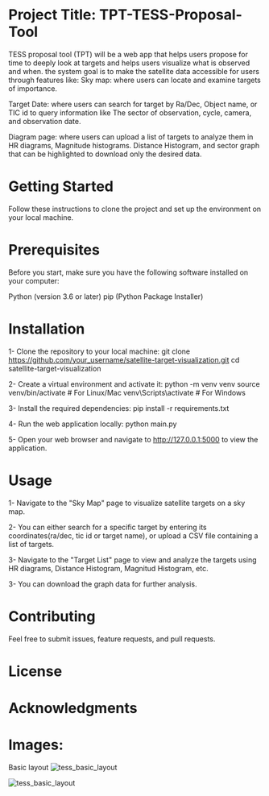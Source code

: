 # Project Title: TPT-TESS-Proposal-Tool
TESS proposal tool (TPT) will be a web app that helps users propose for time to deeply look at targets and helps users visualize what is observed and when. the system goal is to make the satellite data accessible for users through features like:
 Sky map: where users can locate and examine targets of importance.
 
 Target Date: where users can search for target by Ra/Dec, Object name, or TIC id to query information like 
 The sector of observation, cycle, camera, and observation date.
 
 Diagram page: where users can upload a list of targets to analyze them in HR diagrams, Magnitude histograms.
 Distance Histogram, and sector graph that can be highlighted to download only the desired data.

# Getting Started 
Follow these instructions to clone the project and set up the environment on your local machine.

# Prerequisites
Before you start, make sure you have the following software installed on your computer:

Python (version 3.6 or later)
pip (Python Package Installer)

# Installation
1- Clone the repository to your local machine:
git clone https://github.com/your_username/satellite-target-visualization.git
cd satellite-target-visualization

2- Create a virtual environment and activate it:
python -m venv venv
source venv/bin/activate  # For Linux/Mac
venv\Scripts\activate  # For Windows

3- Install the required dependencies:
pip install -r requirements.txt

4- Run the web application locally:
python main.py

5- Open your web browser and navigate to http://127.0.0.1:5000 to view the application.

# Usage
1- Navigate to the "Sky Map" page to visualize satellite targets on a sky map.

2- You can either search for a specific target by entering its coordinates(ra/dec, tic id or target name), or upload a CSV file containing a list of targets.

3- Navigate to the "Target List" page to view and analyze the targets using HR diagrams, Distance Histogram, Magnitud Histogram, etc.

3- You can download the graph data for further analysis.

# Contributing
Feel free to submit issues, feature requests, and pull requests.

# License

# Acknowledgments



# Images: 
Basic layout
![tess_basic_layout](https://user-images.githubusercontent.com/51823622/212510485-9d1bb208-7b4e-4552-b048-af1479adb2bf.png)

![tess_basic_layout](https://github.com/PazSheimy/-TPT-TESS-Proposal-Tool/blob/main/TPTborn(1152).png)




